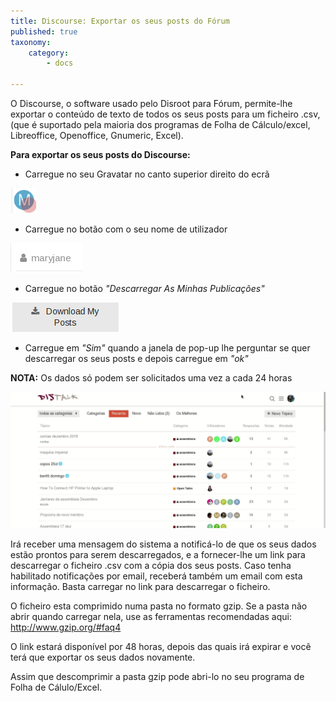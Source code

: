 ```yaml
---
title: Discourse: Exportar os seus posts do Fórum
published: true
taxonomy:
    category:
        - docs

---
```



O Discourse, o software usado pelo Disroot para Fórum, permite-lhe exportar o conteúdo de texto de todos os seus posts para um ficheiro .csv, (que é suportado pela maioria dos programas de Folha de Cálculo/excel, Libreoffice, Openoffice, Gnumeric, Excel).

**Para exportar os seus posts do Discourse:**
- Carregue no seu Gravatar no canto superior direito do ecrã

![](pt/export_data_discourse_01.png)
- Carregue no botão com o seu nome de utilizador

![](pt/export_data_discourse_02.png)
- Carregue no botão _"Descarregar As Minhas Publicações"_

![](en/export_data_discourse_03.png)
- Carregue em _"Sim"_ quando a janela de pop-up lhe perguntar se quer descarregar os seus posts e depois carregue em _"ok"_

**NOTA:** Os dados só podem ser solicitados uma vez a cada 24 horas

![](pt/export_data_discourse_01.gif)

Irá receber uma mensagem do sistema a notificá-lo de que os seus dados estão prontos para serem descarregados, e a fornecer-lhe um link para descarregar o ficheiro .csv com a cópia dos seus posts.
Caso tenha habilitado notificações por email, receberá também um email com esta informação. Basta carregar no link para descarregar o ficheiro.

O ficheiro esta comprimido numa pasta no formato gzip. Se a pasta não abrir quando carregar nela, use as ferramentas recomendadas aqui: http://www.gzip.org/#faq4

O link estará disponível por 48 horas, depois das quais irá expirar e você terá que exportar os seus dados novamente.

Assim que descomprimir a pasta gzip pode abri-lo no seu programa de Folha de Cálulo/Excel.
